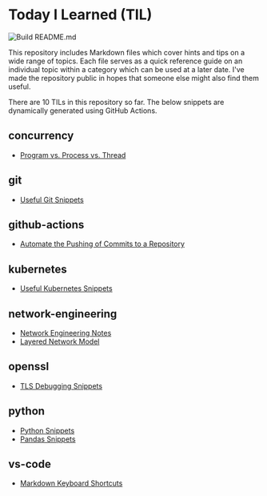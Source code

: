 # Today I Learned (TIL)

![Build README.md](https://github.com/fosdickio/til/workflows/Build%20README.md/badge.svg)

This repository includes Markdown files which cover hints and tips on a wide range of topics.  Each file serves as a quick reference guide on an individual topic within a category which can be used at a later date.  I've made the repository public in hopes that someone else might also find them useful.

There are <!-- Count starts -->10<!-- Count ends --> TILs in this repository so far.  The below snippets are dynamically generated using GitHub Actions.

<!-- TILs start -->
## concurrency

- [Program vs. Process vs. Thread](https://github.com/fosdickio/til/blob/main/concurrency/program-vs-process-vs-thread.md)

## git

- [Useful Git Snippets](https://github.com/fosdickio/til/blob/main/git/useful-git-snippets.md)

## github-actions

- [Automate the Pushing of Commits to a Repository](https://github.com/fosdickio/til/blob/main/github-actions/automate-commit-pushes.md)

## kubernetes

- [Useful Kubernetes Snippets](https://github.com/fosdickio/til/blob/main/kubernetes/useful-kubernetes-snippets.md)

## network-engineering

- [Network Engineering Notes](https://github.com/fosdickio/til/blob/main/network-engineering/network-engineering-notes.md)
- [Layered Network Model](https://github.com/fosdickio/til/blob/main/network-engineering/layered-network-model.md)

## openssl

- [TLS Debugging Snippets](https://github.com/fosdickio/til/blob/main/openssl/tls-debugging-snippets.md)

## python

- [Python Snippets](https://github.com/fosdickio/til/blob/main/python/python-snippets.md)
- [Pandas Snippets](https://github.com/fosdickio/til/blob/main/python/pandas-snippets.md)

## vs-code

- [Markdown Keyboard Shortcuts](https://github.com/fosdickio/til/blob/main/vs-code/markdown-keyboard-shortcuts.md)
<!-- TILs end -->
